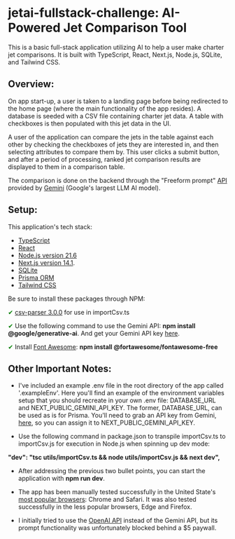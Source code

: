 # jetai-fullstack-challenge: AI-Powered Jet Comparison Tool

This is a basic full-stack application utilizing AI to help a user make charter jet comparisons. It is built with TypeScript, React, Next.js, Node.js, SQLite, and Tailwind CSS.

## Overview:

On app start-up, a user is taken to a landing page before being redirected to the home page (where the main functionality of the app resides). A database is seeded with a CSV file containing charter jet data. A table with checkboxes is then populated with this jet data in the UI.

A user of the application can compare the jets in the table against each other by checking the checkboxes of jets they are interested in, and then selecting attributes to compare them by. This user clicks a submit button, and after a period of processing, ranked jet comparison results are displayed to them in a comparison table.

The comparison is done on the backend through the "Freeform prompt" [API](https://ai.google.dev/?gad_source=1&gclid=CjwKCAjwnv-vBhBdEiwABCYQA37TX9Um_QlzdGj1ui0bhhIVURwZrsFOsOUCRvNZlzLpwPgLzrp6zhoCQtsQAvD_BwE) provided by [Gemini](https://gemini.google.com/?utm_source=google&utm_medium=cpc&utm_campaign=2024enUS_gemfeb&gad_source=1&gclid=CjwKCAjwnv-vBhBdEiwABCYQA1K96J4mnvyDKDLXjCEZoWoIkt0G6oYMO0NymXPTtM-o5WzSm5nv6RoCbBQQAvD_BwE) (Google's largest LLM AI model).

## Setup:

This application's tech stack:

- [TypeScript](https://www.typescriptlang.org/)
- [React](https://react.dev/)
- [Node.js version 21.6](https://nodejs.org/en/download)
- [Next.js version 14.1](https://nextjs.org/blog/next-14).
- [SQLite](https://www.sqlite.org/)
- [Prisma ORM](https://www.prisma.io/)
- [Tailwind CSS](https://tailwindcss.com/)

Be sure to install these packages through NPM:

<span style="color:green;">&#10004;</span> [csv-parser 3.0.0](https://www.npmjs.com/package/csv-parser) for use in importCsv.ts

<span style="color:green;">&#10004;</span> Use the following command to use the Gemini API: **npm install @google/generative-ai**. And get your Gemini API key [here](https://ai.google.dev/?gad_source=1&gclid=CjwKCAjwnv-vBhBdEiwABCYQA46wIsFZrcjCppvZXV0d0zP2d9bZ9C5PJLagcWNsNQCfHNhzLG0ioBoCGPkQAvD_BwE).

<span style="color:green;">&#10004;</span> Install [Font Awesome](https://fontawesome.com/): **npm install @fortawesome/fontawesome-free**

## Other Important Notes:

- I've included an example .env file in the root directory of the app called '.exampleEnv'. Here you'll find an example of the environment variables setup that you should recreate in your own .env file: DATABASE_URL and NEXT_PUBLIC_GEMINI_API_KEY. The former, DATABASE_URL, can be used as is for Prisma. You'll need to grab an API key from Gemini, [here](https://ai.google.dev/?gad_source=1&gclid=CjwKCAjwnv-vBhBdEiwABCYQA46wIsFZrcjCppvZXV0d0zP2d9bZ9C5PJLagcWNsNQCfHNhzLG0ioBoCGPkQAvD_BwE), so you can assign it to NEXT_PUBLIC_GEMINI_API_KEY.

- Use the following command in package.json to transpile importCsv.ts to importCsv.js for execution in Node.js when spinning up dev mode:

**"dev": "tsc utils/importCsv.ts && node utils/importCsv.js && next dev",**

- After addressing the previous two bullet points, you can start the application with **npm run dev**.

- The app has been manually tested successfully in the United State's [most popular browsers](https://www.similarweb.com/browsers/united-states/): Chrome and Safari. It was also tested successfully in the less popular browsers, Edge and Firefox.

- I initially tried to use the [OpenAI API](https://openai.com/blog/openai-api) instead of the Gemini API, but its prompt functionality was unfortunately blocked behind a $5 paywall.
